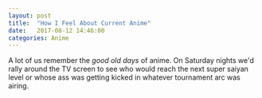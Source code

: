 ```yaml
---
layout: post
title:  "How I Feel About Current Anime"
date:   2017-08-12 14:46:00
categories: Anime
---
```


A lot of us remember the _good old days_ of anime. On Saturday nights we'd rally around the TV screen to see who would reach
the next super saiyan level or whose ass was getting kicked in whatever tournament arc was airing.